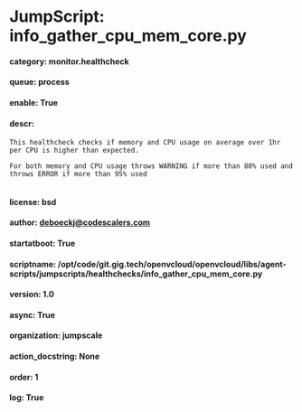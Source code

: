 
# JumpScript: info_gather_cpu_mem_core.py
        
#### category: monitor.healthcheck
#### queue: process
#### enable: True
#### descr: 
```
This healthcheck checks if memory and CPU usage on average over 1hr per CPU is higher than expected.

For both memory and CPU usage throws WARNING if more than 80% used and throws ERROR if more than 95% used


```
#### license: bsd
#### author: deboeckj@codescalers.com
#### startatboot: True
#### scriptname: /opt/code/git.gig.tech/openvcloud/openvcloud/libs/agent-scripts/jumpscripts/healthchecks/info_gather_cpu_mem_core.py
#### version: 1.0
#### async: True
#### organization: jumpscale
#### action_docstring: None
#### order: 1
#### log: True
